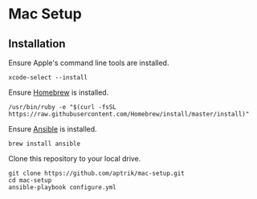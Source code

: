 # Mac Setup

## Installation

Ensure Apple's command line tools are installed.

    xcode-select --install

Ensure [Homebrew](https://brew.sh/) is installed.

    /usr/bin/ruby -e "$(curl -fsSL https://raw.githubusercontent.com/Homebrew/install/master/install)"

Ensure [Ansible](http://docs.ansible.com/intro_installation.html) is installed.

    brew install ansible

Clone this repository to your local drive.

    git clone https://github.com/aptrik/mac-setup.git
    cd mac-setup
    ansible-playbook configure.yml
